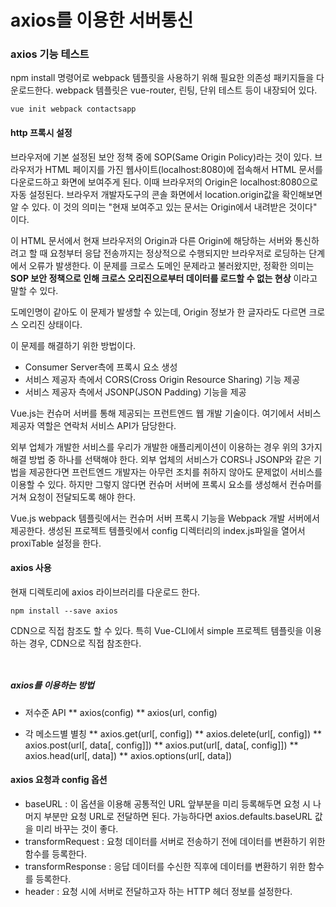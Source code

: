 # axios를 이용한 서버통신

### axios 기능 테스트

npm install 명령어로 webpack 템플릿을 사용하기 위해 필요한 의존성 패키지들을 다운로드한다.
webpack 템플릿은 vue-router, 린팅, 단위 테스트 등이 내장되어 있다.

<pre><code>vue init webpack contactsapp</pre></code>


#### http 프록시 설정

브라우저에 기본 설정된 보안 정책 중에 SOP(Same Origin Policy)라는 것이 있다.
브라우저가 HTML 페이지를 가진 웹사이트(localhost:8080)에 접속해서 HTML 문서를 다운로드하고 화면에 보여주게 된다.
이때 브라우저의 Origin은 localhost:8080으로 자동 설정된다.
브라우저 개발자도구의 콘솔 화면에서 location.origin값을 확인해보면 알 수 있다.
이 것의 의미는 "현재 보여주고 있는 문서는 Origin에서 내려받은 것이다" 이다.

이 HTML 문서에서 현재 브라우저의 Origin과 다른 Origin에 해당하는 서버와 통신하려고 할 때 요청부터 응답 전송까지는 정상적으로 수행되지만 브라우저로 로딩하는 단계에서 오류가 발생한다. 이 문제를 크로스 도메인 문제라고 불러왔지만, 정확한 의미는 __SOP 보안 정책으로 인해 크로스 오리진으로부터 데이터를 로드할 수 없는 현상__ 이라고 말할 수 있다.

도메인명이 같아도 이 문제가 발생할 수 있는데, Origin 정보가 한 글자라도 다르면 크로스 오리진 상태이다.

이 문제를 해결하기 위한 방법이다.

* Consumer Server측에 프록시 요소 생성
* 서비스 제공자 측에서 CORS(Cross Origin Resource Sharing) 기능 제공
* 서비스 제공자 측에서 JSONP(JSON Padding) 기능을 제공

Vue.js는 컨슈머 서버를 통해 제공되는 프런트엔드 웹 개발 기술이다. 여기에서 서비스 제공자 역할은 연락처 서비스 API가 담당한다.

외부 업체가 개발한 서비스를 우리가 개발한 애플리케이션이 이용하는 경우 위의 3가지 해결 방법 중 하나를 선택해야 한다.
외부 업체의 서비스가 CORS나 JSONP와 같은 기법을 제공한다면 프런트엔드 개발자는 아무런 조치를 취하지 않아도 문제없이 서비스를 이용할 수 있다. 하지만 그렇지 않다면 컨슈머 서버에 프록시 요소를 생성해서 컨슈머를 거쳐 요청이 전달되도록 해야 한다.

Vue.js webpack 템플릿에서는 컨슈머 서버 프록시 기능을 Webpack 개발 서버에서 제공한다.
생성된 프로젝트 템플릿에서 config 디렉터리의 index.js파일을 열어서 proxiTable 설정을 한다.


#### axios 사용

현재 디렉토리에 axios 라이브러리를 다운로드 한다.

<pre><code>npm install --save axios</pre></code>

CDN으로 직접 참조도 할 수 있다. 특히 Vue-CLI에서 simple 프로젝트 템플릿을 이용하는 경우, CDN으로 직접 참조한다.

<pre><code> <script src="https://unpkg.com/axios/dist/axios.min.js"></script> </code></pre>

##### axios를 이용하는 방법
* 저수준 API
** axios(config)
** axios(url, config)

* 각 메소드별 별칭
** axios.get(url[, config])
** axios.delete(url[, config])
** axios.post(url[, data[, config]])
** axios.put(url[, data[, config]])
** axios.head(url[, data])
** axios.options(url[, data])


#### axios 요청과 config 옵션

* baseURL : 이 옵션을 이용해 공통적인 URL 앞부분을 미리 등록해두면 요청 시 나머지 부분만 요청 URL로 전달하면 된다.
가능하다면 axios.defaults.baseURL 값을 미리 바꾸는 것이 좋다.
* transformRequest : 요청 데이터를 서버로 전송하기 전에 데이터를 변환하기 위한 함수를 등록한다.
* transformResponse : 응답 데이터를 수신한 직후에 데이터를 변환하기 위한 함수를 등록한다.
* header : 요청 시에 서버로 전달하고자 하는 HTTP 헤더 정보를 설정한다.








